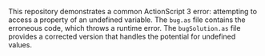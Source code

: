 This repository demonstrates a common ActionScript 3 error: attempting to access a property of an undefined variable.  The `bug.as` file contains the erroneous code, which throws a runtime error. The `bugSolution.as` file provides a corrected version that handles the potential for undefined values.